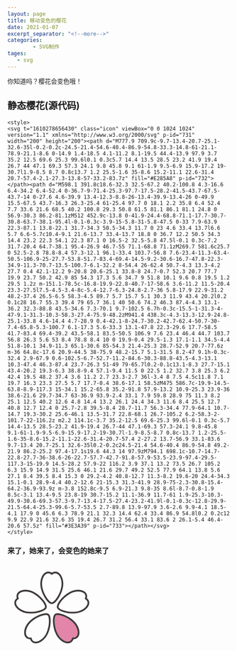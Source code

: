 ```yaml
---
layout: page
title: 移动变色的樱花
date: 2021-01-07
excerpt_separator: "<!--more-->"
categories:
        - SVG制作
tages:
   - svg
---
```

你知道吗？樱花会变色哦！
<!--more-->
## 静态樱花(源代码)
```
<style>
<svg t="1610278656430" class="icon" viewBox="0 0 1024 1024" version="1.1" xmlns="http://www.w3.org/2000/svg" p-id="731" width="200" height="200"><path d="M777.9 709.9c-9.7-13.4-20.7-25.1-32.6-35l-0.2-0.2c-24.5-21.4-54.6-40.4-86.9-54.8-33.3-14.8-61-21.1-78.9-21.1-8.6 0-14.9 1.4-18.5 4.1-11.2 8.1-19.5 44.4-13.9 97.9 3.7 35.2 12.5 69.6 25.3 99.6l0.1 0.3c5.7 14.4 13.5 28.5 23.2 41.9 19.4 26.7 44 47.1 69.3 57.3 24.1 9.8 45.8 9.1 61-1.9 9.5-6.9 15.9-17.2 19-30.7l1.9-8.5 8.7 0.8c13.7 1.2 25.5-1.6 35-8.6 15.2-11.1 22.6-31.4 20.7-57.4-2.1-27.3-13.8-57-33.2-83.7z" fill="#E285A8" p-id="732"></path><path d="M598.1 391.8c18.6-32.3 32.5-67.2 40.2-100.8 4.3-16.6 6.4-34.2 6.4-52.4 0-36.7-9-71.4-25.3-97.7-17.5-28.2-41.5-43.7-67.5-43.7-14 0-27.6 4.6-39.9 13.4-12.3-8.8-26-13.4-39.9-13.4-26 0-49.9 15.5-67.5 43.7-16.3 26.3-25.4 61-25.4 97.7 0 18.1 2.2 35.8 6.4 52.4 7.7 33.6 21.6 68.5 40.2 100.8 29.3 50.8 61.5 81.1 86.1 81.1 24.8 0 56.9-30.3 86.2-81.1zM512 452.9c-13.8 0-41.9-24.4-68.8-71.1-17.7-30.7-30.8-63.7-38.1-95.4l-0.1-0.3c-3.9-15-5.8-31-5.8-47.5 0-33 7.9-63.9 22.3-87.1 13.8-22.1 31.7-34.3 50.5-34.3 11.7 0 23 4.6 33.4 13.7l6.6 5.7 6.6-5.7c10.4-9.1 21.6-13.7 33.4-13.7 18.8 0 36.7 12.2 50.5 34.3 14.4 23.2 22.3 54.1 22.3 87.1 0 16.5-2 32.5-5.8 47.5l-0.1 0.3c-7.2 31.7-20.4 64.7-38.1 95.4-26.9 46.7-55 71.1-68.8 71.1zM269.7 581.6c25.7 0 52.5-2.8 78.8-8.4 57.3-12.1 96.1-33.4 103.7-56.8 7.6-23.4-11.3-63.4-50.5-106.9-25-27.7-53.8-51.7-83.4-69.4-14.5-9.2-30.6-16.7-47.8-22.3-34.9-11.3-70.7-13.5-100.7-6.1-32.2 8-54.4 26-62.4 50.7-4.3 13.3-4.2 27.7 0.4 42.1-12.2 9-20.8 20.6-25.1 33.8-8 24.7-0.7 52.3 20.7 77.7 19.9 23.7 50.2 42.9 85 54.3 17.3 5.6 34.7 9 51.8 10.1 9.6 0.8 19.5 1.2 29.5 1.2z m-151.1-78.5c-16.8-19.9-22.8-40.7-17-58.6 3.6-11.2 11.5-20.4 23.3-27.5l7.5-4.5-3.4-8c-5.4-12.7-6.3-24.8-2.7-36 5.8-17.9 22.9-31.2 48.2-37.4 26.5-6.5 58.3-4.5 89.7 5.7 15.7 5.1 30.3 11.9 43.4 20.2l0.2 0.1c28 16.7 55.3 39.4 79 65.7 36.1 40 50.6 74.2 46.3 87.4-4.3 13.1-36.2 32.3-88.8 43.5-34.6 7.3-70.1 9.7-102.5 6.7h-0.3c-15.5-1-31.3-4-47-9.1-31.3-10.3-58.3-27.4-75.9-48.2zM941.4 438.3c-4.3-13.3-12.9-24.8-25.1-33.8 4.6-14.4 4.7-28.9 0.4-42.1-8-24.7-30.2-42.7-62.4-50.7-30-7.4-65.8-5.3-100.7 6.1-17.3 5.6-33.3 13.1-47.8 22.3-29.6 17.7-58.5 41.7-83.4 69.4-39.2 43.5-58.1 83.5-50.5 106.9 7.6 23.4 46.4 44.7 103.7 56.8 26.3 5.6 53 8.4 78.8 8.4 10 0 19.9-0.4 29.5-1.3 17.1-1.1 34.5-4.4 51.8-10.1 34.9-11.3 65.1-30.6 85-54.3 21.4-25.3 28.7-52.9 20.7-77.6z m-36 64.8c-17.6 20.9-44.5 38-75.9 48.2-15.7 5.1-31.5 8.2-47 9.1h-0.3c-32.4 2.9-67.9 0.6-102.5-6.7-52.7-11.2-84.6-30.3-88.8-43.5-4.3-13.1 10.3-47.4 46.3-87.4 23.7-26.3 51-49 79-65.7l0.2-0.1c13.1-8.3 27.7-15.1 43.4-20.2 19.3-6.3 38.8-9.4 57.1-9.4 11.5 0 22.5 1.2 32.7 3.8 25.3 6.2 42.4 19.5 48.2 37.4 3.6 11.2 2.7 23.3-2.7 36l-3.4 8 7.5 4.5c11.8 7.1 19.7 16.3 23.3 27.5 5.7 17.7-0.4 38.6-17.1 58.5zM475 586.7c-19.9-14.5-63.8-8.9-117.3 15-34.1 15.2-65.8 35.2-91.8 57.9-13.2 10.9-25.3 23.9-36 38.6-21.6 29.7-34.7 63-36.9 93.9-2.4 33.1 7.9 59.8 28.9 75 11.3 8.2 25.1 12.5 40.2 12.6 4.8 14.4 13.2 26.1 24.4 34.3 11.6 8.4 25.5 12.7 40.8 12.7 12.4 0 25.7-2.8 39.5-8.4 28.7-11.7 56.3-34.4 77.9-64.1 10.7-14.7 19.3-30.2 25.6-46.1 13.5-31.7 22.8-68.1 26.7-105.2 6.2-58.3-2-101.7-22-116.2z m2.2 114.1c-3.7 35.2-12.5 69.6-25.3 99.6l-0.1 0.3c-5.7 14.4-13.5 28.5-23.2 41.9-19.4 26.7-44 47.1-69.3 57.3-24.1 9.8-45.8 9.1-61-1.9-9.5-6.9-15.9-17.2-19-30.7l-1.9-8.5-8.7 0.8c-13.7 1.2-25.5-1.6-35-8.6-15.2-11.1-22.6-31.4-20.7-57.4 2-27.2 13.7-56.9 33.1-83.6 9.7-13.4 20.7-25.1 32.6-35l0.2-0.2c24.5-21.4 54.6-40.4 86.9-54.8 49.2-21.9 86.2-25.2 97.4-17.1s19.6 44.3 14 97.9zM794.1 698.1c-10.7-14.7-22.8-27.7-36-38.6-26-22.7-57.7-42.7-91.8-57.9-53.5-23.9-97.4-29.5-117.3-15-19.9 14.5-28.2 57.9-22 116.2 3.9 37.1 13.2 73.5 26.7 105.2 6.3 15.9 14.9 31.5 25.6 46.1 21.6 29.7 49.2 52.5 77.9 64.1 13.8 5.6 27.1 8.4 39.5 8.4 15.3 0 29.2-4.2 40.8-12.7 11.3-8.2 19.6-20 24.4-34.3 15.1-0.1 28.9-4.4 40.2-12.6 21-15.3 31.3-41.9 28.9-75-2.3-30.8-15.4-64.2-36.9-93.9z m-3.8 152.8c-9.5 6.9-21.3 9.8-35 8.6l-8.7-0.8-1.9 8.5c-3.1 13.4-9.5 23.8-19 30.7-15.2 11.1-36.9 11.7-61 1.9-25.3-10.3-49.9-30.6-69.3-57.3-9.7-13.4-17.5-27.4-23.2-41.9l-0.1-0.3c-12.8-29.9-21.5-64.4-25.3-99.6-5.7-53.5 2.7-89.8 13.9-97.9 3.6-2.6 9.9-4.1 18.5-4.1 17.9 0 45.6 6.3 78.9 21.1 32.3 14.4 62.4 33.4 86.9 54.8l0.2 0.2c12 9.9 22.9 21.6 32.6 35 19.4 26.7 31.2 56.4 33.1 83.6 2 26.1-5.4 46.4-20.6 57.5z" fill="#3E3A39" p-id="733"></path></svg>
</style>
```
### 来了，她来了，会变色的她来了
<style>
.Cherry Tree svg {width: 100px;
                height: 100px;
		  fill: black;
		  left: 0;
		  top: 0;
		  position: relative;
		  animation:a 3s infinite;
}
@keyframes a {
	        0% {fill: white; left:0px; top:0px;}
			25% {fill: blue; left:300px; top:0px;}
			50% {fill: pink; left:300px; top:300px;}
			75% {fill: yellow; left:0px; top:300px;}
			100% {fill: black; left:0px; top:0px;}
}
</style>
<div class="Cherry Tree">
<svg t="1610278656430" class="icon" viewBox="0 0 1024 1024" version="1.1" xmlns="http://www.w3.org/2000/svg" p-id="731" width="200" height="200"><path d="M777.9 709.9c-9.7-13.4-20.7-25.1-32.6-35l-0.2-0.2c-24.5-21.4-54.6-40.4-86.9-54.8-33.3-14.8-61-21.1-78.9-21.1-8.6 0-14.9 1.4-18.5 4.1-11.2 8.1-19.5 44.4-13.9 97.9 3.7 35.2 12.5 69.6 25.3 99.6l0.1 0.3c5.7 14.4 13.5 28.5 23.2 41.9 19.4 26.7 44 47.1 69.3 57.3 24.1 9.8 45.8 9.1 61-1.9 9.5-6.9 15.9-17.2 19-30.7l1.9-8.5 8.7 0.8c13.7 1.2 25.5-1.6 35-8.6 15.2-11.1 22.6-31.4 20.7-57.4-2.1-27.3-13.8-57-33.2-83.7z" fill="#E285A8" p-id="732"></path><path d="M598.1 391.8c18.6-32.3 32.5-67.2 40.2-100.8 4.3-16.6 6.4-34.2 6.4-52.4 0-36.7-9-71.4-25.3-97.7-17.5-28.2-41.5-43.7-67.5-43.7-14 0-27.6 4.6-39.9 13.4-12.3-8.8-26-13.4-39.9-13.4-26 0-49.9 15.5-67.5 43.7-16.3 26.3-25.4 61-25.4 97.7 0 18.1 2.2 35.8 6.4 52.4 7.7 33.6 21.6 68.5 40.2 100.8 29.3 50.8 61.5 81.1 86.1 81.1 24.8 0 56.9-30.3 86.2-81.1zM512 452.9c-13.8 0-41.9-24.4-68.8-71.1-17.7-30.7-30.8-63.7-38.1-95.4l-0.1-0.3c-3.9-15-5.8-31-5.8-47.5 0-33 7.9-63.9 22.3-87.1 13.8-22.1 31.7-34.3 50.5-34.3 11.7 0 23 4.6 33.4 13.7l6.6 5.7 6.6-5.7c10.4-9.1 21.6-13.7 33.4-13.7 18.8 0 36.7 12.2 50.5 34.3 14.4 23.2 22.3 54.1 22.3 87.1 0 16.5-2 32.5-5.8 47.5l-0.1 0.3c-7.2 31.7-20.4 64.7-38.1 95.4-26.9 46.7-55 71.1-68.8 71.1zM269.7 581.6c25.7 0 52.5-2.8 78.8-8.4 57.3-12.1 96.1-33.4 103.7-56.8 7.6-23.4-11.3-63.4-50.5-106.9-25-27.7-53.8-51.7-83.4-69.4-14.5-9.2-30.6-16.7-47.8-22.3-34.9-11.3-70.7-13.5-100.7-6.1-32.2 8-54.4 26-62.4 50.7-4.3 13.3-4.2 27.7 0.4 42.1-12.2 9-20.8 20.6-25.1 33.8-8 24.7-0.7 52.3 20.7 77.7 19.9 23.7 50.2 42.9 85 54.3 17.3 5.6 34.7 9 51.8 10.1 9.6 0.8 19.5 1.2 29.5 1.2z m-151.1-78.5c-16.8-19.9-22.8-40.7-17-58.6 3.6-11.2 11.5-20.4 23.3-27.5l7.5-4.5-3.4-8c-5.4-12.7-6.3-24.8-2.7-36 5.8-17.9 22.9-31.2 48.2-37.4 26.5-6.5 58.3-4.5 89.7 5.7 15.7 5.1 30.3 11.9 43.4 20.2l0.2 0.1c28 16.7 55.3 39.4 79 65.7 36.1 40 50.6 74.2 46.3 87.4-4.3 13.1-36.2 32.3-88.8 43.5-34.6 7.3-70.1 9.7-102.5 6.7h-0.3c-15.5-1-31.3-4-47-9.1-31.3-10.3-58.3-27.4-75.9-48.2zM941.4 438.3c-4.3-13.3-12.9-24.8-25.1-33.8 4.6-14.4 4.7-28.9 0.4-42.1-8-24.7-30.2-42.7-62.4-50.7-30-7.4-65.8-5.3-100.7 6.1-17.3 5.6-33.3 13.1-47.8 22.3-29.6 17.7-58.5 41.7-83.4 69.4-39.2 43.5-58.1 83.5-50.5 106.9 7.6 23.4 46.4 44.7 103.7 56.8 26.3 5.6 53 8.4 78.8 8.4 10 0 19.9-0.4 29.5-1.3 17.1-1.1 34.5-4.4 51.8-10.1 34.9-11.3 65.1-30.6 85-54.3 21.4-25.3 28.7-52.9 20.7-77.6z m-36 64.8c-17.6 20.9-44.5 38-75.9 48.2-15.7 5.1-31.5 8.2-47 9.1h-0.3c-32.4 2.9-67.9 0.6-102.5-6.7-52.7-11.2-84.6-30.3-88.8-43.5-4.3-13.1 10.3-47.4 46.3-87.4 23.7-26.3 51-49 79-65.7l0.2-0.1c13.1-8.3 27.7-15.1 43.4-20.2 19.3-6.3 38.8-9.4 57.1-9.4 11.5 0 22.5 1.2 32.7 3.8 25.3 6.2 42.4 19.5 48.2 37.4 3.6 11.2 2.7 23.3-2.7 36l-3.4 8 7.5 4.5c11.8 7.1 19.7 16.3 23.3 27.5 5.7 17.7-0.4 38.6-17.1 58.5zM475 586.7c-19.9-14.5-63.8-8.9-117.3 15-34.1 15.2-65.8 35.2-91.8 57.9-13.2 10.9-25.3 23.9-36 38.6-21.6 29.7-34.7 63-36.9 93.9-2.4 33.1 7.9 59.8 28.9 75 11.3 8.2 25.1 12.5 40.2 12.6 4.8 14.4 13.2 26.1 24.4 34.3 11.6 8.4 25.5 12.7 40.8 12.7 12.4 0 25.7-2.8 39.5-8.4 28.7-11.7 56.3-34.4 77.9-64.1 10.7-14.7 19.3-30.2 25.6-46.1 13.5-31.7 22.8-68.1 26.7-105.2 6.2-58.3-2-101.7-22-116.2z m2.2 114.1c-3.7 35.2-12.5 69.6-25.3 99.6l-0.1 0.3c-5.7 14.4-13.5 28.5-23.2 41.9-19.4 26.7-44 47.1-69.3 57.3-24.1 9.8-45.8 9.1-61-1.9-9.5-6.9-15.9-17.2-19-30.7l-1.9-8.5-8.7 0.8c-13.7 1.2-25.5-1.6-35-8.6-15.2-11.1-22.6-31.4-20.7-57.4 2-27.2 13.7-56.9 33.1-83.6 9.7-13.4 20.7-25.1 32.6-35l0.2-0.2c24.5-21.4 54.6-40.4 86.9-54.8 49.2-21.9 86.2-25.2 97.4-17.1s19.6 44.3 14 97.9zM794.1 698.1c-10.7-14.7-22.8-27.7-36-38.6-26-22.7-57.7-42.7-91.8-57.9-53.5-23.9-97.4-29.5-117.3-15-19.9 14.5-28.2 57.9-22 116.2 3.9 37.1 13.2 73.5 26.7 105.2 6.3 15.9 14.9 31.5 25.6 46.1 21.6 29.7 49.2 52.5 77.9 64.1 13.8 5.6 27.1 8.4 39.5 8.4 15.3 0 29.2-4.2 40.8-12.7 11.3-8.2 19.6-20 24.4-34.3 15.1-0.1 28.9-4.4 40.2-12.6 21-15.3 31.3-41.9 28.9-75-2.3-30.8-15.4-64.2-36.9-93.9z m-3.8 152.8c-9.5 6.9-21.3 9.8-35 8.6l-8.7-0.8-1.9 8.5c-3.1 13.4-9.5 23.8-19 30.7-15.2 11.1-36.9 11.7-61 1.9-25.3-10.3-49.9-30.6-69.3-57.3-9.7-13.4-17.5-27.4-23.2-41.9l-0.1-0.3c-12.8-29.9-21.5-64.4-25.3-99.6-5.7-53.5 2.7-89.8 13.9-97.9 3.6-2.6 9.9-4.1 18.5-4.1 17.9 0 45.6 6.3 78.9 21.1 32.3 14.4 62.4 33.4 86.9 54.8l0.2 0.2c12 9.9 22.9 21.6 32.6 35 19.4 26.7 31.2 56.4 33.1 83.6 2 26.1-5.4 46.4-20.6 57.5z" fill="#3E3A39" p-id="733"></path></svg>